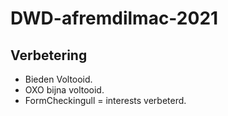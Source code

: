# DWD-afremdilmac-2021
## Verbetering

* Bieden Voltooid.
* OXO bijna voltooid.
* FormCheckingull = interests verbeterd.
